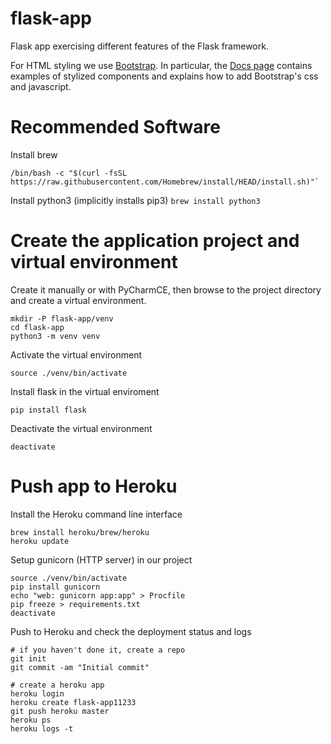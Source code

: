 # flask-app

Flask app exercising different features of the Flask framework.

For HTML styling we use [Bootstrap](https://getbootstrap.com/). In particular, the 
[Docs page](https://getbootstrap.com/docs/5.0/getting-started/introduction/) contains 
examples of stylized components and explains how to add Bootstrap's css and 
javascript.

# Recommended Software

Install brew

```
/bin/bash -c "$(curl -fsSL https://raw.githubusercontent.com/Homebrew/install/HEAD/install.sh)"`
```

Install python3 (implicitly installs pip3)
`brew install python3`

# Create the application project and virtual environment

Create it manually or with PyCharmCE, then browse to the project directory and create a virtual environment.

```
mkdir -P flask-app/venv
cd flask-app
python3 -m venv venv
```

Activate the virtual environment

`source ./venv/bin/activate`

Install flask in the virtual enviroment

`pip install flask`

Deactivate the virtual environment

`deactivate`

# Push app to Heroku

Install the Heroku command line interface

```
brew install heroku/brew/heroku
heroku update
```

Setup gunicorn (HTTP server) in our project

```
source ./venv/bin/activate
pip install gunicorn
echo "web: gunicorn app:app" > Procfile
pip freeze > requirements.txt
deactivate
```

Push to Heroku and check the deployment status and logs

```
# if you haven't done it, create a repo
git init
git commit -am "Initial commit"

# create a heroku app
heroku login
heroku create flask-app11233
git push heroku master
heroku ps
heroku logs -t
```

